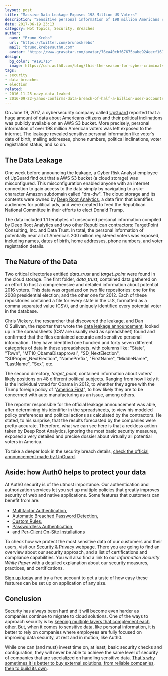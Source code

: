```yaml
---
layout: post
title: "Massive Data Leakage Exposes 198 Million US Voters"
description: "Sensitive personal information of 198 million Americans citizens, with potential political inclinations, were exposed on public-facing cloud storage."
date: 2017-06-19 23:13
category: Hot Topics, Security, Breaches
author:
  name: "Bruno Krebs"
  url: "https://twitter.com/brunoskrebs"
  mail: "bruno.krebs@auth0.com"
  avatar: "https://www.gravatar.com/avatar/76ea40cbf67675babe924eecf167b9b8?s=60"
design:
  bg_color: "#191716"
  image: https://cdn.auth0.com/blog/this-the-season-for-cyber-criminals/logo.png
tags:
- security
- data-breaches
- election
related:
- 2016-11-25-navy-data-leaked
- 2016-09-22-yahoo-confirms-data-breach-of-half-a-billion-user-accounts
---
```


On June 19, 2017, a cybersecurity company called [UpGuard](https://www.upguard.com) reported that a huge amount of data about Americans citizens and their political inclinations was publicly available on an AWS S3 bucket. More precisely, personal information of over 198 million American voters was left exposed to the internet. The leakage revealed sensitive personal information like voter’s date of birth, mailing addresses, phone numbers, political inclinations, voter registration status, and so on.

## The Data Leakage

One week before announcing the leakage, a Cyber Risk Analyst employee of UpGuard find out that a AWS S3 bucket (a cloud storage) was misconfigured. This misconfiguration enabled anyone with an internet connection to gain access to the data simply by navigating to a six-character Amazon subdomain called "dra-dw". The cloud storage and its contents were owned by [Deep Root Analytics](https://www.deeprootanalytics.com/), a data firm that identifies audiences for political ads, and were created to feed the Republican National Committee in their efforts to elect Donald Trump.

The data included 1.1 terabytes of unsecured personal information compiled by Deep Root Analytics and two other Republican contractors: TargetPoint Consulting, Inc. and Data Trust. In total, the personal information of potentially near all of America’s 200 million registered voters was exposed, including names, dates of birth, home addresses, phone numbers, and voter registration details.

## The Nature of the Data

Two critical directories entitled *data_trust* and *target_point* were found in the cloud storage. The first folder, *data_trust*, contained data gathered on an effort to host a comprehensive and detailed information about potential 2016 voters. This data was organized on two file repositories: one for the 2008 presidential election; and the other one for 2012. Each of these repositories contained a file for every state in the U.S, formatted as a comma separated value (CSV), and uniquely identified every potential voter in the database.

Chris Vickery, the researcher that discovered the leakage, and Dan O'Sullivan, the reporter that wrote the [data leakage announcement](https://www.upguard.com/breaches/the-rnc-files), looked up in the spreadsheets (CSV are usually read as spreadsheet) found and confirmed that the files contained accurate and sensitive personal information. They have identified one hundred and forty seven different categories of data in these spreadsheets, with columns like: "State", "Town", "MT10_ObamaDisapproval", "SD_NextElection", "SDProper_NextElection", "NamePrefix", "FirstName", "MiddleName", "LastName", "Sex", etc.

The second directory, *target_point*, contained information about voters' likely positions on 48 different political subjects. Ranging from how likely it is the individual voted for Obama in 2012, to whether they agree with the Trump foreign policy of "[America First](https://www.whitehouse.gov/america-first-foreign-policy)", to how likely they are to be concerned with auto manufacturing as an issue, among others.

The reporter responsible for the official leakage announcement was able, after determining his identifier in the spreadsheets, to view his modeled policy preferences and political actions as calculated by the contractors. He stated, to his surprise, that the results forecasted by the companies were pretty accurate. Therefore, what we can see here is that a reckless action taken by Deep Root Analytics, ignoring the most basic security measures, exposed a very detailed and precise dossier about virtually all potential voters in America.

To take a deeper look in the security breach details, [check the official announcement made by UpGuard](https://www.upguard.com/breaches/the-rnc-files).

## Aside: how Auth0 helps to protect your data

At Auth0 security is of the utmost importance. Our authentication and authorization services let you set up multiple policies that greatly improves security of web and native applications. Some features that customers can benefit from are:

- [Multifactor Authentication](https://auth0.com/docs/multifactor-authentication?utm_source=blog&utm_medium=sc&utm_campaign=navy_leak),
- [Automatic Breached Password Detection](https://auth0.com/docs/anomaly-detection?utm_source=blog&utm_medium=sc&utm_campaign=navy_leak#breached-password-detection),
- [Custom Rules](https://auth0.com/docs/rules?utm_source=blog&utm_medium=sc&utm_campaign=navy_leak),
- [Passwordless Authentication](https://auth0.com/passwordless/?utm_source=blog&utm_medium=sc&utm_campaign=navy_leak),
- and [Per-Client On-Site Installations](https://auth0.com/docs/overview/deployment-models)

To check how we protect the most sensitive data of our customers and their users, visit our [Security & Privacy webpage](https://auth0.com/security). There you are going to find an overview about our security approach, and a list of certifications and compliance capabilities. You will also find a link to our *Information Security White Paper* with a detailed explanation about our security measures, practices, and certifications.

<a href="javascript:signup()">Sign up today</a> and try a free account to get a taste of how easy these features can be set up on application of any size.

## Conclusion

Security has always been hard and it will become even harder as companies continue to migrate to cloud solutions. One of the ways to approach security is by [keeping multiple layers that complement each other](https://auth0.com/blog/navy-data-leaked/). But, when it comes to sensitive data, like personal information, it is better to rely on companies where employees are fully focused on improving data security, at rest and in motion, like Auth0.

While one can (and must) invest time on, at least, basic security checks and configuration, they will never be able to achieve the same level of security of companies that are specialized on handling sensitive data. [That's why sometimes it is better to buy external solutions, from reliable companies, then to build its own](https://auth0.com/blog/when-to-build-and-when-to-buy/).
